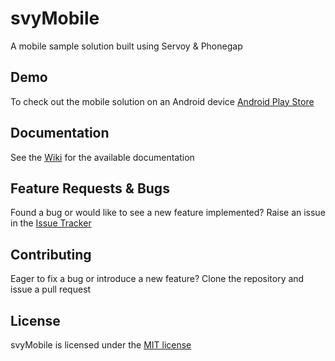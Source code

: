 # svyMobile
A mobile sample solution built using Servoy & Phonegap

Demo
-------------
To check out the mobile solution on an Android device
[Android Play Store](https://play.google.com/store/apps/details?id=com.servoy.mobile)

Documentation
-------------
See the [Wiki](https://github.com/Servoy/svyMobile/wiki) for the available documentation

Feature Requests & Bugs
-----------------------
Found a bug or would like to see a new feature implemented? Raise an issue in the [Issue Tracker](https://github.com/Servoy/svyMobile/issues)


Contributing
-------------
Eager to fix a bug or introduce a new feature? Clone the repository and issue a pull request


License
-------
svyMobile is licensed under the [MIT license](https://opensource.org/licenses/MIT)
